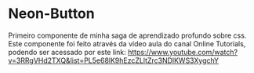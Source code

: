 # Neon-Button

Primeiro componente de minha saga de aprendizado profundo sobre css.
Este componente foi feito através da vídeo aula do canal Online Tutorials, podendo ser acessado por este link: https://www.youtube.com/watch?v=3RRgVHd2TXQ&list=PL5e68lK9hEzcZLltZrc3NDlKWS3XygchY


